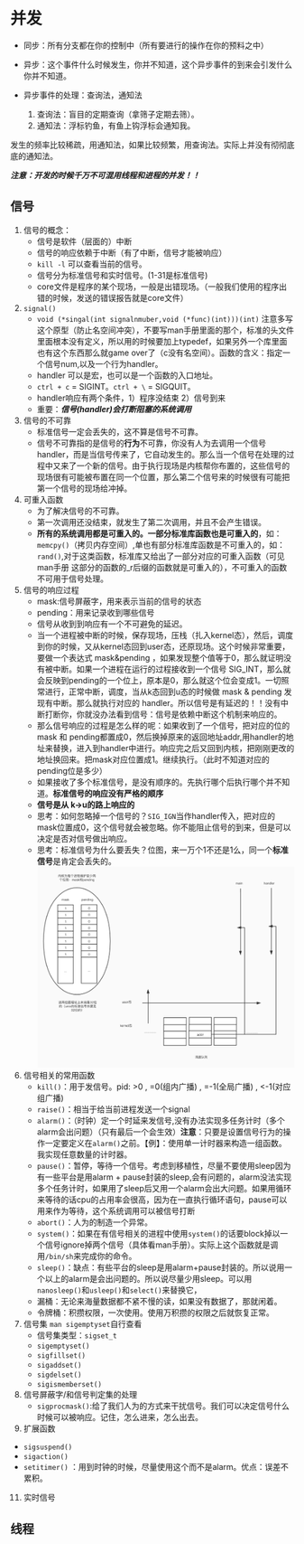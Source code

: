 # 并发

- 同步：所有分支都在你的控制中（所有要进行的操作在你的预料之中）
- 异步：这个事件什么时候发生，你并不知道，这个异步事件的到来会引发什么你并不知道。
  
- 异步事件的处理：查询法，通知法
    1. 查询法：盲目的定期查询（拿筛子定期去筛）。
    2. 通知法：浮标钓鱼，有鱼上钩浮标会通知我。

发生的频率比较稀疏，用通知法，如果比较频繁，用查询法。实际上并没有彻彻底底的通知法。

 ***注意：开发的时候千万不可混用线程和进程的并发！！***

## 信号
1. 信号的概念：
   - 信号是软件（层面的）中断
   - 信号的响应依赖于中断（有了中断，信号才能被响应）
   - ```kill -l``` 可以查看当前的信号。 
   - 信号分为标准信号和实时信号。(1-31是标准信号)
   - core文件是程序的某个现场，一般是出错现场。（一般我们使用的程序出错的时候，发送的错误报告就是core文件）
2. ```signal()```
   - ```void (*singal(int signalnmuber,void (*func)(int)))(int)``` 注意多写这个原型（防止名空间冲突），不要写man手册里面的那个，标准的头文件里面根本没有定义，所以用的时候要加上typedef，如果另外一个库里面也有这个东西那么就game over了（c没有名空间）。函数的含义：指定一个信号num,以及一个行为handler。
   - handler 可以是宏，也可以是一个函数的入口地址。
   - ```ctrl + c``` = SIGINT。```ctrl + \``` = SIGQUIT。
   - handler响应有两个条件，1）程序没结束 2）信号到来
   - 重要：***信号(handler)会打断阻塞的系统调用***
3. 信号的不可靠
   - 标准信号一定会丢失的，这不算是信号不可靠。
   - 信号不可靠指的是信号的**行为**不可靠，你没有人为去调用一个信号handler，而是当信号传来了，它自动发生的。那么当一个信号在处理的过程中又来了一个新的信号。由于执行现场是内核帮你布置的，这些信号的现场很有可能被布置在同一个位置，那么第二个信号来的时候很有可能把第一个信号的现场给冲掉。
4. 可重入函数
   - 为了解决信号的不可靠。
   - 第一次调用还没结束，就发生了第二次调用，并且不会产生错误。
   - **所有的系统调用都是可重入的。一部分标准库函数也是可重入的**，如：```memcpy()```（拷贝内存空间）,单也有部分标准库函数是不可重入的，如：```rand()```,对于这类函数，标准库又给出了一部分对应的可重入函数（可见man手册 这部分的函数的_r后缀的函数就是可重入的），不可重入的函数不可用于信号处理。
5. 信号的响应过程
   -  mask:信号屏蔽字，用来表示当前的信号的状态
   -  pending：用来记录收到哪些信号
   -  信号从收到到响应有一个不可避免的延迟。
   -  当一个进程被中断的时候，保存现场，压栈（扎入kernel态），然后，调度到你的时候，又从kernel态回到user态，还原现场。这个时候非常重要，要做一个表达式 mask&pending ，如果发现整个值等于0，那么就证明没有被中断。如果一个进程在运行的过程接收到一个信号 SIG_INT，那么就会反映到pending的一个位上，原本是0，那么就这个位会变成1。一切照常进行，正常中断，调度，当从k态回到u态的时候做 mask & pending 发现有中断。那么就执行对应的 handler。所以信号是有延迟的！！没有中断打断你，你就没办法看到信号：信号是依赖中断这个机制来响应的。
   -  那么信号响应的过程是怎么样的呢：如果收到了一个信号，把对应的位的mask 和 pending都置成0，然后换掉原来的返回地址addr,用handler的地址来替换，进入到handler中进行。响应完之后又回到内核，把刚刚更改的地址换回来。把mask对应位置成1。继续执行。（此时不知道对应的pending位是多少）
   -  如果接收了多个标准信号，是没有顺序的。先执行哪个后执行哪个并不知道。**标准信号的响应没有严格的顺序**
   -  **信号是从 k->u的路上响应的**
   -  思考：如何忽略掉一个信号的？```SIG_IGN```当作handler传入，把对应的mask位置成0，这个信号就会被忽略。你不能阻止信号的到来，但是可以决定是否对信号做出响应。
   -  思考：标准信号为什么要丢失？位图，来一万个1不还是1么，同一个**标准信号**是肯定会丢失的。
   ![信号响应过程图](信号的响应过程.jpg)
6. 信号相关的常用函数
   - ```kill()```：用于发信号。pid: >0 , =0(组内广播) , =-1(全局广播) , <-1(对应组广播)  
   - ```raise()```：相当于给当前进程发送一个signal
   - ```alarm()```：（时钟）定一个时延来发信号,没有办法实现多任务计时（多个alarm会出问题）（只有最后一个会生效）**注意**：只要是设置信号行为的操作一定要定义在```alarm()```之前。【例】：使用单一计时器来构造一组函数。 我实现任意数量的计时器。
   - ```pause()```：暂停，等待一个信号。考虑到移植性，尽量不要使用sleep因为有一些平台是用alarm + pause封装的sleep,会有问题的，alarm没法实现多个任务计时，如果用了sleep后又用一个alarm会出大问题。如果用循环来等待的话cpu的占用率会很高，因为在一直执行循环语句，pause可以用来作为等待，这个系统调用可以被信号打断
   - ```abort()```：人为的制造一个异常。
   - ```system()```：如果在有信号相关的进程中使用```system()```的话要block掉以一个信号ignore掉两个信号（具体看man手册）。实际上这个函数就是调用```/bin/sh```来完成你的命令。
   - ```sleep()```：缺点：有些平台的sleep是用alarm+pause封装的。所以说用一个以上的alarm是会出问题的。所以说尽量少用sleep。可以用```nanosleep()```和```usleep()```和```select()```来替换它，
   - 漏桶：无论来海量数据都不紧不慢的读，如果没有数据了，那就闲着。
   - 令牌桶：积攒权限，一次使用。使用万积攒的权限之后就恢复正常。
7. 信号集 ```man sigemptyset```自行查看
   - 信号集类型：```sigset_t```
   - ```sigemptyset()```
   - ```sigfillset()```
   - ```sigaddset()```
   - ```sigdelset()```
   - ```sigismemberset()```
8. 信号屏蔽字/和信号判定集的处理
   - ```sigprocmask()```:给了我们人为的方式来干扰信号。我们可以决定信号什么时候可以被响应。记住，怎么进来，怎么出去。
9.  扩展函数
   - ```sigsuspend()```
   - ```sigaction()```
   - ```setitimer()``` ：用到时钟的时候，尽量使用这个而不是alarm。优点：误差不累积。
11. 实时信号


## 线程
